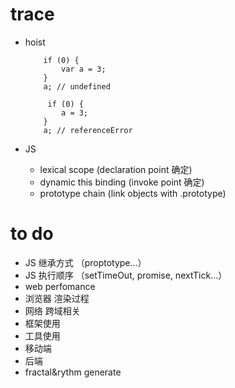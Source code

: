 # trace

- hoist
    
    ```
        if (0) {
            var a = 3;
        }
        a; // undefined
    ```
    
    ```
         if (0) {
            a = 3;
        }
        a; // referenceError
    ```

- JS 
    - lexical scope (declaration point 确定)
    - dynamic this binding (invoke point 确定)
    - prototype chain (link objects with .prototype)

# to do
- JS 继承方式 （proptotype...）
- JS 执行顺序 （setTimeOut, promise, nextTick...）
- web perfomance
- 浏览器 渲染过程
- 网络 跨域相关
- 框架使用
- 工具使用
- 移动端
- 后端
- fractal&rythm generate
